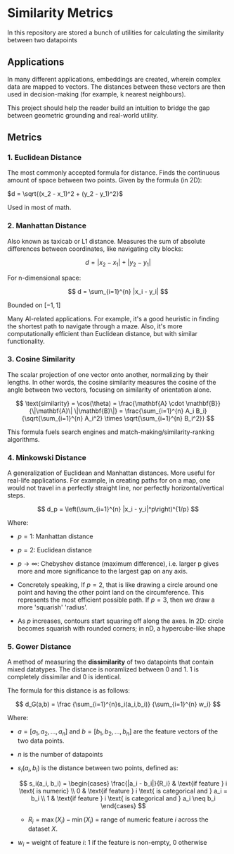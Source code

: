 # Similarity Metrics

In this repository are stored a bunch of utilities for calculating the similarity between two datapoints

## Applications

In many different applications, embeddings are created, wherein complex data are mapped to vectors. The distances between these vectors are then used in decision-making (for example, k nearest neighbours).

This project should help the reader build an intuition to bridge the gap between geometric grounding and real-world utility.

## Metrics

### 1. Euclidean Distance

The most commonly accepted formula for distance. Finds the continuous amount of space between two points. Given by the formula (in 2D):

$d = \sqrt{(x_2 - x_1)^2 + (y_2 - y_1)^2}$

Used in most of math.

### 2. Manhattan Distance

Also known as taxicab or L1 distance. Measures the sum of absolute differences between coordinates, like navigating city blocks:

$$
d = |x_2 - x_1| + |y_2 - y_1|
$$

For n-dimensional space:

$$
d = \sum_{i=1}^{n} |x_i - y_i|
$$

Bounded on $[-1, 1]$

Many AI-related applications. For example, it's a good heuristic in finding the shortest path to navigate through a maze. Also, it's more computationally efficient than Euclidean distance, but with similar functionality.

### 3. Cosine Similarity

The scalar projection of one vector onto another, normalizing by their lengths. In other words, the cosine similarity measures the cosine of the angle between two vectors, focusing on similarity of orientation alone.

$$
\text{similarity} = \cos(\theta) = \frac{\mathbf{A} \cdot \mathbf{B}}{\|\mathbf{A}\| \|\mathbf{B}\|} = \frac{\sum_{i=1}^{n} A_i B_i}{\sqrt{\sum_{i=1}^{n} A_i^2} \times \sqrt{\sum_{i=1}^{n} B_i^2}}
$$

This formula fuels search engines and match-making/similarity-ranking algorithms.

### 4. Minkowski Distance

A generalization of Euclidean and Manhattan distances. More useful for real-life applications. For example, in creating paths for on a map, one would not travel in a perfectly straight line, nor perfectly horizontal/vertical steps.

$$
d_p = \left(\sum_{i=1}^{n} |x_i - y_i|^p\right)^{1/p}
$$

Where:

- $p = 1$: Manhattan distance
- $p = 2$: Euclidean distance  
- $p \to \infty$: Chebyshev distance (maximum difference), i.e. larger p gives more and more significance to the largest gap on any axis.

- Concretely speaking,
  If $p = 2$, that is like drawing a circle around one point and having the other point land on the circumference. This represents the most efficient possible path.
  If $p=3$, then we draw a more 'squarish' 'radius'.

- As $p$ increases, contours start squaring off along the axes. In 2D: circle becomes squarish with rounded corners; in nD, a hypercube-like shape

### 5. Gower Distance

A method of measuring the **dissimilarity** of two datapoints that contain mixed datatypes. The distance is noramlized between $0$ and $1$. $1$ is completely dissimilar and $0$ is identical.

The formula for this distance is as follows:

$$
d_G(a,b) = \frac
            {\sum_{i=1}^{n}s_i(a_i,b_i)}
            {\sum_{i=1}^{n} w_i}
$$

Where:

- $a = [a_1, a_2, \dots, a_n]$ and $b = [b_1, b_2, \dots, b_n]$ are the feature vectors of the two data points.

- $n$ is the number of datapoints

- $s_i(a_i,b_i)$ is the distance between two points, defined as:
  
   $$
  s_i(a_i, b_i) =
  \begin{cases}
  \frac{|a_i - b_i|}{R_i} & \text{if feature } i \text{ is numeric} \\
  0 & \text{if feature } i \text{ is categorical and } a_i = b_i \\
  1 & \text{if feature } i \text{ is categorical and } a_i \neq b_i
  \end{cases}
  $$

  - $R_i = \max(X_i) - \min(X_i)$ = range of numeric feature $i$ across the dataset $X$.

- $w_i$ = weight of feature $i$: 1 if the feature is non-empty, 0 otherwise
